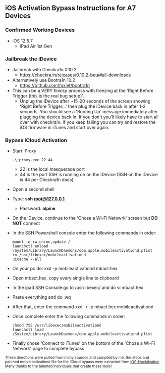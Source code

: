## iOS Activation Bypass Instructions for A7 Devices ##
### Confirmed Working Devices ###

- iOS 12.5.7
  - iPad Air 1st Gen
  
### Jailbreak the iDevice ###
- Jailbreak with Checkra1n 0.10.2 
  - https://checkra.in/releases/0.10.2-beta#all-downloads
- Alternatively use Bootra1n 10.2
  - https://github.com/foxlet/bootra1n
- This can be a VERY finicky process with freezing at the 'Right Before Trigger (this is the real bug setup)'.  
  - Unplug the iDevice after ~15-20 seconds of the screen showing 'Right Before Trigger...' then plug the iDevice back in after 1-2 seconds.  You should see a 'Booting Up' message immediately after plugging the device back in.  If you don't you'll likely have to start all over with checkra!n.  If you keep failing you can try and restore the iOS firmware in iTunes and start over again.

### Bypass iCloud Activation ###

- Start iProxy
  ```
  .\iproxy.exe 22 44
  ```
  - 22 is the local masquerade port
  - 44 is the port SSH is running on on the iDevice (SSH on the iDevice is 44 per Checkra1n docs)

- Open a second shell
- Type: **ssh root@127.0.0.1**
  - Password: **alpine**

- On the iDevice, continue to the 'Chose a Wi-Fi Netowrk' screen but **DO NOT** connect

- In the SSH Powershell console enter the following commands in order:
    ```
    mount -o rw,union,update /
    launchctl unload /System/Library/LaunchDaemons/com.apple.mobileactivationd.plist
    rm /usr/libexec/mobileactivationd
    uicache --all
    ```
- On your pc do: xxd -p mobileactivationd mbact.hex
- Open mbact.hex, copy every single line to clipboard
- In the ipad SSH Console go to /usr/libexec/ and do vi mbact.hex
- Paste everything and do :wq
- After that, enter the command xxd -r -p mbact.hex mobileactivationd
  
- Once complete enter the following commands in order:
    ```
    chmod 755 /usr/libexec/mobileactivationd
    launchctl load /System/Library/LaunchDaemons/com.apple.mobileactivationd.plist
    ```
    
- Finally chose 'Connect to iTunes' on the bottom of the 'Chose a Wi-Fi Network' page to complete bypass
 
 
  
<sub> These directions were pulled from many sources and compiled by me, the steps and patched mobileactivationd file for the iCloud bypass were extracted from [iOS-Hacktivation](https://github.com/Hacktivation/iOS-Hacktivation-Toolkit/tree/master/bypass_scripts/mobileactivationd_12_4_7).  Many thanks to the talented individuals that create these tools! </sub>
